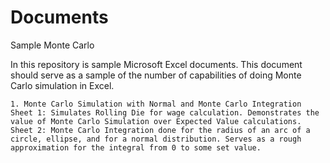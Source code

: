 # Documents
Sample Monte Carlo

In this repository is sample Microsoft Excel documents. This document should serve as a sample of the number of capabilities of doing Monte Carlo simulation in Excel. 

	1. Monte Carlo Simulation with Normal and Monte Carlo Integration
	Sheet 1: Simulates Rolling Die for wage calculation. Demonstrates the value of Monte Carlo Simulation over Expected Value calculations. 
	Sheet 2: Monte Carlo Integration done for the radius of an arc of a circle, ellipse, and for a normal distribution. Serves as a rough approximation for the integral from 0 to some set value. 
